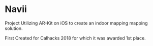 # Navii

Project Utilizing AR-Kit on iOS to create an indoor mapping mapping solution.

First Created for Calhacks 2018 for which it was awarded 1st place.
